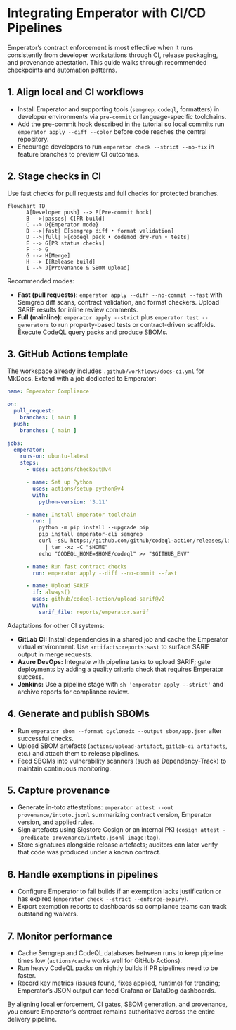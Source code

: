 # Integrating Emperator with CI/CD Pipelines

Emperator’s contract enforcement is most effective when it runs consistently from developer workstations through CI, release packaging, and provenance attestation. This guide walks through recommended checkpoints and automation patterns.

## 1. Align local and CI workflows

- Install Emperator and supporting tools (`semgrep`, `codeql`, formatters) in developer environments via `pre-commit` or language-specific toolchains.
- Add the pre-commit hook described in the tutorial so local commits run `emperator apply --diff --color` before code reaches the central repository.
- Encourage developers to run `emperator check --strict --no-fix` in feature branches to preview CI outcomes.

## 2. Stage checks in CI

Use fast checks for pull requests and full checks for protected branches.

```mermaid
flowchart TD
	  A[Developer push] --> B[Pre-commit hook]
	  B -->|passes| C[PR build]
	  C --> D{Emperator mode}
	  D -->|fast| E[semgrep diff • format validation]
	  D -->|full| F[codeql pack • codemod dry-run • tests]
	  E --> G[PR status checks]
	  F --> G
	  G --> H[Merge]
	  H --> I[Release build]
	  I --> J[Provenance & SBOM upload]
```

Recommended modes:

- **Fast (pull requests):** `emperator apply --diff --no-commit --fast` with Semgrep diff scans, contract validation, and format checkers. Upload SARIF results for inline review comments.
- **Full (mainline):** `emperator apply --strict` plus `emperator test --generators` to run property-based tests or contract-driven scaffolds. Execute CodeQL query packs and produce SBOMs.

## 3. GitHub Actions template

The workspace already includes `.github/workflows/docs-ci.yml` for MkDocs. Extend with a job dedicated to Emperator:

```yaml
name: Emperator Compliance

on:
  pull_request:
	branches: [ main ]
  push:
	branches: [ main ]

jobs:
  emperator:
	runs-on: ubuntu-latest
	steps:
	  - uses: actions/checkout@v4

	  - name: Set up Python
		uses: actions/setup-python@v4
		with:
		  python-version: '3.11'

	  - name: Install Emperator toolchain
		run: |
		  python -m pip install --upgrade pip
		  pip install emperator-cli semgrep
		  curl -sSL https://github.com/github/codeql-action/releases/latest/download/codeql-bundle-linux64.tar.gz \
			| tar -xz -C "$HOME"
		  echo "CODEQL_HOME=$HOME/codeql" >> "$GITHUB_ENV"

	  - name: Run fast contract checks
		run: emperator apply --diff --no-commit --fast

	  - name: Upload SARIF
		if: always()
		uses: github/codeql-action/upload-sarif@v2
		with:
		  sarif_file: reports/emperator.sarif
```

Adaptations for other CI systems:

- **GitLab CI:** Install dependencies in a shared job and cache the Emperator virtual environment. Use `artifacts:reports:sast` to surface SARIF output in merge requests.
- **Azure DevOps:** Integrate with pipeline tasks to upload SARIF; gate deployments by adding a quality criteria check that requires Emperator success.
- **Jenkins:** Use a pipeline stage with `sh 'emperator apply --strict'` and archive reports for compliance review.

## 4. Generate and publish SBOMs

- Run `emperator sbom --format cyclonedx --output sbom/app.json` after successful checks.
- Upload SBOM artefacts (`actions/upload-artifact`, `gitlab-ci artifacts`, etc.) and attach them to release pipelines.
- Feed SBOMs into vulnerability scanners (such as Dependency-Track) to maintain continuous monitoring.

## 5. Capture provenance

- Generate in-toto attestations: `emperator attest --out provenance/intoto.jsonl` summarizing contract version, Emperator version, and applied rules.
- Sign artefacts using Sigstore Cosign or an internal PKI (`cosign attest --predicate provenance/intoto.jsonl image:tag`).
- Store signatures alongside release artefacts; auditors can later verify that code was produced under a known contract.

## 6. Handle exemptions in pipelines

- Configure Emperator to fail builds if an exemption lacks justification or has expired (`emperator check --strict --enforce-expiry`).
- Export exemption reports to dashboards so compliance teams can track outstanding waivers.

## 7. Monitor performance

- Cache Semgrep and CodeQL databases between runs to keep pipeline times low (`actions/cache` works well for GitHub Actions).
- Run heavy CodeQL packs on nightly builds if PR pipelines need to be faster.
- Record key metrics (issues found, fixes applied, runtime) for trending; Emperator’s JSON output can feed Grafana or DataDog dashboards.

By aligning local enforcement, CI gates, SBOM generation, and provenance, you ensure Emperator’s contract remains authoritative across the entire delivery pipeline.
